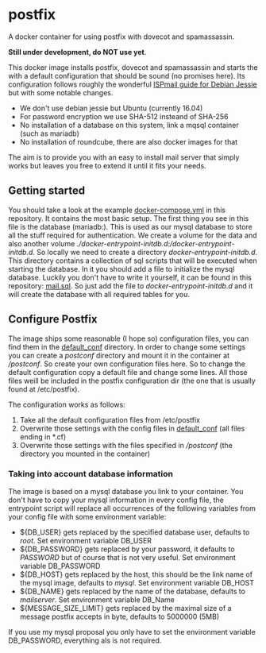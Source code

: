 # postfix
A docker container for using postfix with dovecot and spamassassin.

**Still under development, do NOT use yet**.

This docker image installs postfix, dovecot and spamassassin and starts the with a default configuration that should be sound (no promises here).
Its configuration follows roughly the wonderful [ISPmail guide for Debian Jessie](https://workaround.org/ispmail/jessie) but with some notable changes.

* We don't use debian jessie but Ubuntu (currently 16.04)
* For password encryption we use SHA-512 insteand of SHA-256
* No installation of a database on this system, link a mqsql container (such as mariadb)
* No installation of roundcube, there are also docker images for that

The aim is to provide you with an easy to install mail server that simply works but leaves you free to extend it until it fits your needs.

## Getting started
You should take a look at the example [docker-compose.yml](./docker-compose.yml) in this repository. It contains the most basic setup. The first thing you see in this file is the database (mariadb:). This is used as our mysql database to store all the stuff required for authentication. We create a volume for the data and also another volume *./docker-entrypoint-initdb.d:/docker-entrypoint-initdb.d*. So locally we need to create a directory *docker-entrypoint-initdb.d*. This directory contains a collection of sql scripts that will be executed when starting the database. In it you should add a file to initialize the mysql database. Luckily you don't have to write it yourself, it can be found in this repository: [mail.sql](./mail.sql). So just add the file to *docker-entrypoint-initdb.d* and it will create the database with all required tables for you.

## Configure Postfix
The image ships some reasonable (I hope so) configuration files, you can find them in the [default_conf](./default_conf) directory. In order to change some settings you can create a *postconf* directory and mount it in the container at */postconf*. So create your own configuration files here. So to change the default configuration copy a default file and change some lines. All those files weill be included in the postfix configuration dir (the one that is usually found at /etc/postfix).

The configuration works as follows:

 1. Take all the default configuration files from /etc/postfix
 2. Overwrite those settings with the config files in [default_conf](./default_conf) (all files ending in *.cf)
 3. Overwrite those settings with the files specified in */postconf* (the directory you mounted in the container)

### Taking into account database information
The image is based on a mysql database you link to your container. You don't have to copy your mysql information in every config file, the entrypoint script will replace all occurrences of the following variables from your config file with some environment variable:

 - ${DB_USER} gets replaced by the specified database user, defaults to *root*. Set environment variable DB_USER
 - ${DB_PASSWORD} gets replaced by your password, it defaults to *PASSWORD* but of course that is not very useful. Set environment variable DB_PASSWORD
 - ${DB_HOST} gets replaced by the host, this should be the link name of the mysql image, defaults to *mysql*. Set environment variable DB_HOST
 - ${DB_NAME} gets replaced by the name of the database, defaults to *mailserver*. Set environment variable DB_Name
 - ${MESSAGE_SIZE_LIMIT} gets replaced by the maximal size of a message postfix accepts in byte, defaults to 5000000 (5MB)

If you use my mysql proposal you only have to set the environment variable DB_PASSWORD, everything als is not required.
